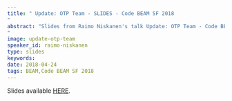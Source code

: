 ```yaml
---
title: " Update: OTP Team - SLIDES - Code BEAM SF 2018
"
abstract: "Slides from Raimo Niskanen's talk Update: OTP Team - Code BEAM SF 2018
"
image: update-otp-team
speaker_id: raimo-niskanen
type: slides
keywords: 
date: 2018-04-24
tags: BEAM,Code BEAM SF 2018
---
```

Slides available <a href="/uploads/media/default/0001/01/74a67aee406469c5875cc5aa29a76facc7273851.pdf" target="_blank">HERE</a>.
